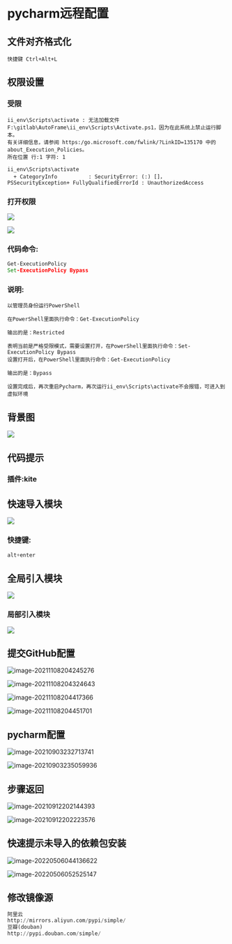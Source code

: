 # pycharm远程配置

## 文件对齐格式化

```text
快捷键 Ctrl+Alt+L
```



## 权限设置

### 受限

```text
ii_env\Scripts\activate : 无法加载文件 F:\gitlab\AutoFrame\ii_env\Scripts\Activate.ps1，因为在此系统上禁止运行脚本。
有关详细信息，请参阅 https:/go.microsoft.com/fwlink/?LinkID=135170 中的 about_Execution_Policies。
所在位置 行:1 字符: 1

ii_env\Scripts\activate
  + CategoryInfo          : SecurityError: (:) []，PSSecurityException+ FullyQualifiedErrorId : UnauthorizedAccess
```

### 打开权限

![](./assets/1.png)

![](./assets/2.png)

### 代码命令:

```cmd
Get-ExecutionPolicy
Set-ExecutionPolicy Bypass
```

### 说明:

```text
以管理员身份运行PowerShell

在PowerShell里面执行命令：Get-ExecutionPolicy

输出的是：Restricted

表明当前是严格受限模式，需要设置打开，在PowerShell里面执行命令：Set-ExecutionPolicy Bypass
设置打开后，在PowerShell里面执行命令：Get-ExecutionPolicy

输出的是：Bypass

设置完成后，再次重启Pycharm，再次运行ii_env\Scripts\activate不会报错，可进入到虚拟环境
```

## 背景图

![](./assets/image-20220909084319449.png)

## 代码提示

### 插件:kite

## 快速导入模块

![](./assets/image-20211102215701307.png)

### 快捷键:

```python
alt+enter
```



## 全局引入模块

![](./assets/image-20211102220013040.png)

### 局部引入模块

![](./assets/image-20211102220154459.png)

## 提交GitHub配置

![image-20211108204245276](./assets/image-20211108204245276.png)

![image-20211108204324643](./assets/image-20211108204324643.png)

![image-20211108204417366](./assets/image-20211108204417366.png)

![image-20211108204451701](./assets/image-20211108204451701.png)

## pycharm配置

![image-20210903232713741](./assets/image-20210903232713741.png)

![image-20210903235059936](./assets/image-20210903235059936.png)

## 步骤返回

![image-20210912202144393](./assets/image-20210912202144393.png)



![image-20210912202223576](./assets/image-20210912202223576.png)

## 快速提示未导入的依赖包安装

![image-20220506044136622](./assets/image-20220506044136622.png)

![image-20220506052525147](./assets/image-20220506052525147.png)

## 修改镜像源

```py
阿里云 
http://mirrors.aliyun.com/pypi/simple/
豆瓣(douban) 
http://pypi.douban.com/simple/

```

